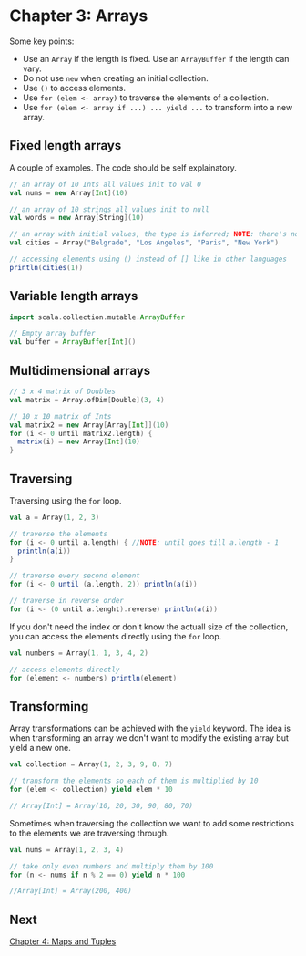 Chapter 3: Arrays
=================

Some key points:
- Use an `Array` if the length is fixed. Use an `ArrayBuffer` if the length can vary.
- Do not use `new` when creating an initial collection.
- Use `()` to access elements.
- Use `for (elem <- array)` to traverse the elements of a collection.
- Use `for (elem <- array if ...) ... yield ...` to transform into a new array.

Fixed length arrays
-------------------
A couple of examples. The code should be self explainatory. 

```scala 
// an array of 10 Ints all values init to val 0
val nums = new Array[Int](10) 

// an array of 10 strings all values init to null
val words = new Array[String](10)

// an array with initial values, the type is inferred; NOTE: there's no new keyword for this construct
val cities = Array("Belgrade", "Los Angeles", "Paris", "New York")

// accessing elements using () instead of [] like in other languages
println(cities(1))
```

Variable length arrays
----------------------
```scala
import scala.collection.mutable.ArrayBuffer

// Empty array buffer
val buffer = ArrayBuffer[Int]()
```

Multidimensional arrays
-----------------------
```scala
// 3 x 4 matrix of Doubles
val matrix = Array.ofDim[Double](3, 4)

// 10 x 10 matrix of Ints
val matrix2 = new Array[Array[Int]](10)
for (i <- 0 until matrix2.length) {
  matrix(i) = new Array[Int](10)
}
```

Traversing
----------
Traversing using the `for` loop. 

```scala
val a = Array(1, 2, 3)

// traverse the elements 
for (i <- 0 until a.length) { //NOTE: until goes till a.length - 1
  println(a(i))
}

// traverse every second element
for (i <- 0 until (a.length, 2)) println(a(i))

// traverse in reverse order
for (i <- (0 until a.lenght).reverse) println(a(i))
```

If you don't need the index or don't know the actuall size of the collection, you can access the elements directly using the `for` loop. 

```scala 
val numbers = Array(1, 1, 3, 4, 2)

// access elements directly 
for (element <- numbers) println(element)
```

Transforming
------------
Array transformations can be achieved with the `yield` keyword. The idea is when transforming an array we don't want to modify the existing array but yield a new one. 

```scala
val collection = Array(1, 2, 3, 9, 8, 7)

// transform the elements so each of them is multiplied by 10
for (elem <- collection) yield elem * 10

// Array[Int] = Array(10, 20, 30, 90, 80, 70)
```

Sometimes when traversing the collection we want to add some restrictions to the elements we are traversing through.

```scala
val nums = Array(1, 2, 3, 4)

// take only even numbers and multiply them by 100
for (n <- nums if n % 2 == 0) yield n * 100

//Array[Int] = Array(200, 400)
```

Next
----
[Chapter 4: Maps and Tuples](chapter4.md)
